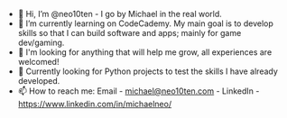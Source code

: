 - 👋 Hi, I’m @neo10ten - I go by Michael in the real world.
- 🌱 I’m currently learning on CodeCademy. My main goal is to develop skills so that I can build software and apps; mainly for game dev/gaming.
- 👀 I'm looking for anything that will help me grow, all experiences are welcomed!
- 💞️ Currently looking for Python projects to test the skills I have already developed.
- 📫 How to reach me: Email - michael@neo10ten.com - LinkedIn - https://www.linkedin.com/in/michaelneo/ 
<!--- - 🕷 If you want to learn a bit more about me, feel free to check out my site - https://neo10ten.co/ --->

<!---
neo10ten/neo10ten is a ✨ special ✨ repository because its `README.md` (this file) appears on your GitHub profile.
You can click the Preview link to take a look at your changes.
--->
